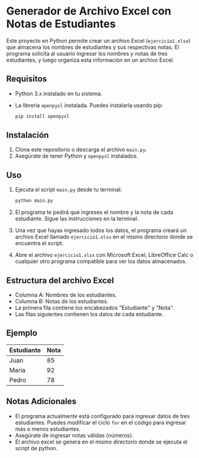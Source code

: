 # Generador de Archivo Excel con Notas de Estudiantes

Este proyecto en Python permite crear un archivo Excel (`ejercicio1.xlsx`) que almacena los nombres de estudiantes y sus respectivas notas. El programa solicita al usuario ingresar los nombres y notas de tres estudiantes, y luego organiza esta información en un archivo Excel.

## Requisitos

* Python 3.x instalado en tu sistema.
* La librería `openpyxl` instalada. Puedes instalarla usando pip:

    ```bash
    pip install openpyxl
    ```

## Instalación

1.  Clona este repositorio o descarga el archivo `main.py`.
2.  Asegúrate de tener Python y `openpyxl` instalados.

## Uso

1.  Ejecuta el script `main.py` desde tu terminal:

    ```bash
    python main.py
    ```

2.  El programa te pedirá que ingreses el nombre y la nota de cada estudiante. Sigue las instrucciones en la terminal.

3.  Una vez que hayas ingresado todos los datos, el programa creará un archivo Excel llamado `ejercicio1.xlsx` en el mismo directorio donde se encuentra el script.

4.  Abre el archivo `ejercicio1.xlsx` con Microsoft Excel, LibreOffice Calc o cualquier otro programa compatible para ver los datos almacenados.

## Estructura del archivo Excel



* Columna A: Nombres de los estudiantes.
* Columna B: Notas de los estudiantes.
* La primera fila contiene los encabezados "Estudiante" y "Nota".
* Las filas siguientes contienen los datos de cada estudiante.

## Ejemplo



| Estudiante | Nota |
| :--------- | :--- |
| Juan       | 85   |
| María      | 92   |
| Pedro      | 78   |

## Notas Adicionales

* El programa actualmente está configurado para ingresar datos de tres estudiantes. Puedes modificar el ciclo `for` en el código para ingresar más o menos estudiantes.
* Asegúrate de ingresar notas válidas (números).
* El archivo excel se genera en el mismo directorio donde se ejecuta el script de python.

